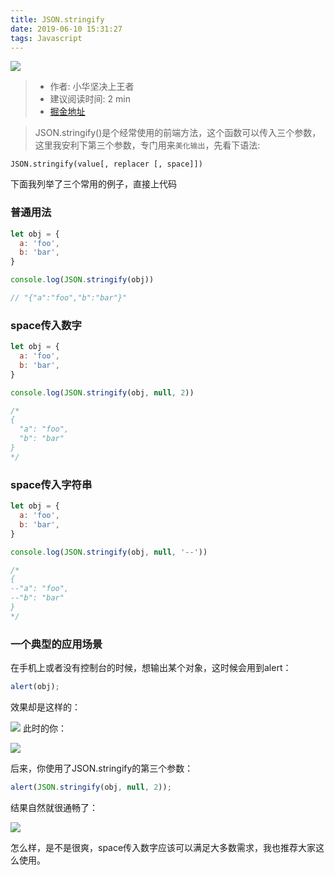 ```yaml
---
title: JSON.stringify
date: 2019-06-10 15:31:27
tags: Javascript
---
```

![](http://qiniu.tbmao.com/jsonlogo.png)
> - 作者: 小华坚决上王者
> - 建议阅读时间: 2 min
> - [掘金地址](https://juejin.im/post/5d0b45866fb9a07ed136db0f)

> JSON.stringify()是个经常使用的前端方法，这个函数可以传入三个参数，这里我安利下第三个参数，专门用来`美化输出`，先看下语法:

```
JSON.stringify(value[, replacer [, space]])
```

下面我列举了三个常用的例子，直接上代码

### 普通用法
``` javascript
let obj = {
  a: 'foo',
  b: 'bar',
}

console.log(JSON.stringify(obj))

// "{"a":"foo","b":"bar"}"
```

### space传入数字
``` javascript
let obj = {
  a: 'foo',
  b: 'bar',
}

console.log(JSON.stringify(obj, null, 2))

/*
{
  "a": "foo",
  "b": "bar"
}
*/
```

### space传入字符串
``` javascript
let obj = {
  a: 'foo',
  b: 'bar',
}

console.log(JSON.stringify(obj, null, '--'))

/*
{
--"a": "foo",
--"b": "bar"
}
*/
```

### 一个典型的应用场景
在手机上或者没有控制台的时候，想输出某个对象，这时候会用到alert：

``` javascript
alert(obj);
```
效果却是这样的：

![](http://qiniu.tbmao.com/jsonQQ%E6%B5%8F%E8%A7%88%E5%99%A8%E6%88%AA%E5%9B%BE20190620171826.png)
此时的你：

![](http://qiniu.tbmao.com/jsontimg.jpg)

后来，你使用了JSON.stringify的第三个参数：

``` javascript
alert(JSON.stringify(obj, null, 2));
```
结果自然就很通畅了：

![](http://qiniu.tbmao.com/jsonQQ%E6%B5%8F%E8%A7%88%E5%99%A8%E6%88%AA%E5%9B%BE20190620171906.png)

怎么样，是不是很爽，space传入数字应该可以满足大多数需求，我也推荐大家这么使用。
